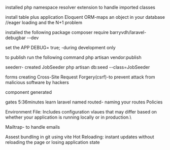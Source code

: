 

installed php namespace resolver extension to handle imported classes

install table plus application
Eloquent
ORM-maps an object in your database
//eager loading and the N+1 problem

installed the following package
composer require barryvdh/laravel-debugbar --dev

set the
APP DEBUG= true; -during development only

to publish run the following command
php artisan vendor:publish

seederr- created JobSeeder
php artisan db:seed --class=JobSeeder

forms creating
Cross-Site Request Forgery(csrf)-to prevent attack from malicious software by hackers

component generated

gates 5:36minutes
learn laravel named routed- naming your routes
Policies

Environment File: Includes configuration vlaues that may differ based on whether your application is running locally or in production.\


Mailtrap- to handle emails 

Assest bundling in git using vite 
Hot Reloading: instant updates without reloading the page or losing application state


